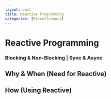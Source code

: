 ```yaml
---
layout: post
title: Reactive Programming
categories: [Miscellaneous]
---
```


# Reactive Programming

### Blocking & Non-Blocking | Sync & Async


## Why & When (Need for Reactive)

## How (Using Reactive)
